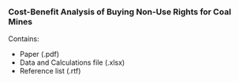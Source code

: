 ### Cost-Benefit Analysis of Buying Non-Use Rights for Coal Mines

Contains:
- Paper (.pdf)
- Data and Calculations file (.xlsx)
- Reference list (.rtf)
